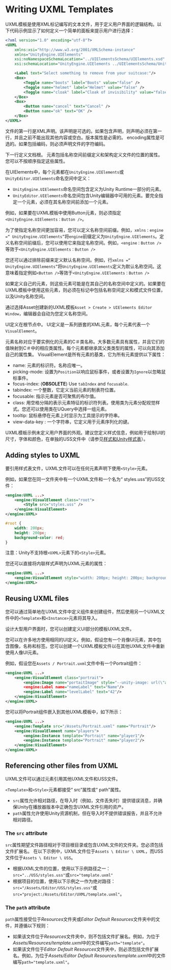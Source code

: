 # Writing UXML Templates
UXML模板是使用XML标记编写的文本文件，用于定义用户界面的逻辑结构。以下代码示例显示了如何定义一个简单的面板来提示用户进行选择：
```xml
<?xml version="1.0" encoding="utf-8"?>
<UXML
    xmlns:xsi="http://www.w3.org/2001/XMLSchema-instance"
    xmlns="UnityEngine.UIElements"
    xsi:noNamespaceSchemaLocation="../UIElementsSchema/UIElements.xsd"
    xsi:schemaLocation="UnityEngine.UIElements ../UIElementsSchema/UnityEngine.UIElements.xsd">

    <Label text="Select something to remove from your suitcase:"/>
    <Box>
        <Toggle name="boots" label="Boots" value="false" />
        <Toggle name="helmet" label="Helmet" value="false" />
        <Toggle name="cloak" label="Cloak of invisibility" value="false"/>
    </Box>
    <Box>
        <Button name="cancel" text="Cancel" />
        <Button name="ok" text="OK" />
    </Box>
</UXML>
```

文件的第一行是XML声明。该声明是可选的。如果包含声明，则声明必须在第一行，并且之前不能出现其他内容或空白。版本属性是必需的。 encoding属性是可选的。如果包括编码，则必须声明文件的字符编码。

下一行定义文档根<UXML>。 <UXML>元素包括名称空间前缀定义和架构定义文件的位置的属性。您可以不按顺序指定这些属性。

在UIElements中，每个元素都在`UnityEngine.UIElements`或`UnityEditor.UIElements`命名空间中定义：
* `UnityEngine.UIElements`命名空间包含定义为Unity Runtime一部分的元素。
* `UnityEditor.UIElements`命名空间包含Unity编辑器中可用的元素。要完全指定一个元素，必须在其名称空间前添加一个元素。

例如，如果要在UXML模板中使用Button元素，则必须指定`<UnityEngine.UIElements：Button />`。

为了使指定名称空间更加容易，您可以定义名称空间前缀。例如，`xmlns：engine =“ UnityEngine.UIElements”`将`engine`前缀定义为`UnityEngine.UIElements`。定义名称空间前缀后，您可以使用它来指定名称空间。例如，`<engine：Button />`等效于`<UnityEngine.UIElements：Button />`

您还可以通过排除前缀来定义默认名称空间。例如，行`xmlns =“ UnityEngine.UIElements”`将`UnityEngine.UIElements`定义为默认名称空间。这意味着指定例如`<Button />`等效于`<UnityEngine.UIElements：Button />`

如果定义自己的元素，则这些元素可能是在其自己的名称空间中定义的。如果要在UXML模板中使用这些元素，则必须在<UXML>标记中包括名称空间定义和模式文件位置，以及Unity名称空间。

通过选择Asset创建新的UXML模板`Asset > Create > UIElements Editor Window`，编辑器会自动为您定义名称空间。

UI定义在<UXML>根节点中。 UI定义是一系列嵌套的XML元素，每个元素代表一个`VisualElement`。

元素名称对应于要实例化的元素的C＃类名称。大多数元素具有属性，并且它们的值映射到C＃中的相应类属性。每个元素都继承其父类类型的属性，可以向其添加自己的属性集。 VisualElement是所有元素的基类，它为所有元素提供以下属性：

* name: 元素的标识符。名称应唯一。
* picking-mode: 设置为`Position`以响应鼠标事件，或者设置为`Ignore`以忽略鼠标事件。
* focus-index: (**OBSOLETE**) Use `tabIndex` and `focusable`.
* tabindex: 一个整数，它定义当前元素的制表符位置。
* focusable: 指示元素是否可聚焦的布尔值。
* class: 用空格分隔的表示元素特征的标识符列表。使用类为元素分配视觉样式。您还可以使用类在UQuery中选择一组元素。
* tooltip: 鼠标悬停在元素上时显示为工具提示的字符串。
* view-data-key : 一个字符串，它定义用于元素序列化的键。

UXML模板示例未定义用户界面的外观。建议您定义样式信息，例如用于绘制UI的尺寸，字体和颜色，在单独的USS文件中（请参见[样式和Unity样式表](https://docs.unity3d.com/Manual/UIE-USS.html)）。

## Adding styles to UXML
要引用样式表文件，UXML文件可以在任何元素声明下使用`<Style>`元素。

例如，如果您在同一文件夹中有一个UXML文件和一个名为“ styles.uss”的USS文件：
```xml
<engine:UXML ...>
    <engine:VisualElement class="root">
        <Style src="styles.uss" />
    </engine:VisualElement>
</engine:UXML>
```
```css
#root {
    width: 200px;
    height: 200px;
    background-color: red;
}
```
注意：Unity不支持根`<UXML>`元素下的`<Style>`元素。

您还可以直接将内联样式声明为UXML元素的属性：
```xml
<engine:UXML ...>
    <engine:VisualElement style="width: 200px; height: 200px; background-color: red;" />
</engine:UXML>
```

## Reusing UXML files
您可以通过简单地在UXML文件中定义组件来创建组件，然后使用另一个UXML文件中的`<Template>`和`<Instance>`元素将其导入。

设计大型用户界面时，您可以创建定义UI部分的模板UXML文件。

您可以在许多地方使用相同的UI定义。例如，假设您有一个肖像UI元素，其中包含图像，名称和标签。您可以创建一个UXML模板文件以在其他UXML文件中重新使用人像UI元素。

例如，假设您在`Assets / Portrait.uxml`文件中有一个Portrait组件：
```xml
<engine:UXML ...>
    <engine:VisualElement class="portrait">
        <engine:Image name="portaitImage" style="--unity-image: url(\"a.png\")"/>
        <engine:Label name="nameLabel" text="Name"/>
        <engine:Label name="levelLabel" text="42"/>
    </engine:VisualElement>
</engine:UXML>
```

您可以将Portrait组件嵌入到其他UXML模板中，如下所示：
```xml
<engine:UXML ...>
    <engine:Template src="/Assets/Portrait.uxml" name="Portrait"/>
    <engine:VisualElement name="players">
        <engine:Instance template="Portrait" name="player1"/>
        <engine:Instance template="Portrait" name="player2"/>
    </engine:VisualElement>
</engine:UXML>
```

## Referencing other files from UXML
UXML文件可以通过元素引用其他UXML文件和USS文件。

`<Template>`和`<Style>`元素都接受“ src”属性或“ path”属性。
* `src`属性允许相对路径，在导入时（例如，文件丢失时）提供错误消息，并确保Unity在播放器版本中正确包含UXML文件引用的资产。
* `path`属性允许使用Unity资源机制，但在导入时不提供错误报告，并且不允许相对路径。

### The `src` attribute
`src`属性期望文件路径相对于项目根目录或包含UXML文件的文件夹。您必须包括文件扩展名。
在以下示例中，UXML文件位于`Assets \ Editor \ UXML`，而USS文件位于`Assets \ Editor \ USS`。
* 根据UXML文件的位置，使用以下示例路径之一：`src="../USS/styles.uss"`或`src="template.uxml"`
* 根据项目的位置，使用以下示例之一作为绝对路径：`src="/Assets/Editor/USS/styles.uss"`或`src="project:/Assets/Editor/UXML/template.uxml"`。

### The `path` attribute
`path`属性接受位于*Resources*文件夹或*Editor Default Resources*文件夹中的文件，并遵循以下规则：
* 如果该文件位于*Resources*文件夹中，则不包括文件扩展名。例如，为位于*Assets/Resources/template.uxml*中的文件编写`path="template"`。
* 如果该文件位于*Editor Default Resources*文件夹中，则必须包括文件扩展名。例如，为位于*Assets/Editor Default Resources/template.uxml*中的文件编写`path="template.uxml"`。